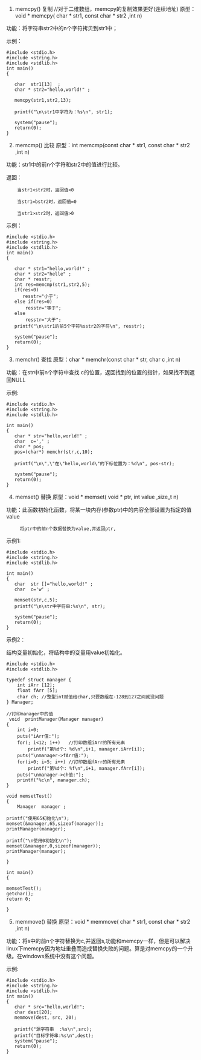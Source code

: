 1. memcpy() 复制 //对于二维数组，memcpy的复制效果更好(连续地址)
原型：void *  memcpy( char * str1, const char * str2 ,int n)

功能：将字符串str2中的n个字符拷贝到str1中；

示例：

	#include <stdio.h>
	#include <string.h>
	#include <stdlib.h>
	int main()
	{
		
	   char  str1[13]  ;
	   char * str2="hello,world!" ;
	  
	   memcpy(str1,str2,13);
		
	   printf("\n\str1中字符为：%s\n", str1);
	 
	   system("pause");
	   return(0);
	}

2. memcmp() 比较
原型：int  memcmp(const char * str1, const char * str2 ,int n)

功能：str1中的前n个字符和str2中的值进行比较。

返回：

        当str1<str2时，返回值<0

        当str1=bstr2时，返回值=0

        当str1>str2时，返回值>0

示例：

	#include <stdio.h>
	#include <string.h>
	#include <stdlib.h>
	int main()
	{
		
	   char * str1="hello,world!" ;
	   char * str2="helle" ;
	   char * resstr;
	   int res=memcmp(str1,str2,5);
	   if(res<0)
		  resstr="小于";
	   else if(res=0)
		   resstr="等于";
	   else 
		   resstr="大于";
	   printf("\n\str1的前5个字符%sstr2的字符\n", resstr);
	 
	   system("pause");
	   return(0);
	}

3. memchr() 查找
原型：char * memchr(const char * str, char  c ,int n)

功能：在str中前n个字符中查找 c的位置，返回找到的位置的指针，如果找不到返回NULL

示例:

	#include <stdio.h>
	#include <string.h>
	#include <stdlib.h>
	 
	int main()
	{
	   char * str="hello,world!" ;
	   char  c=',' ;
	   char * pos;
	   pos=(char*) memchr(str,c,10);
	  
	   printf("\n\",\"在\"hello,world\"的下标位置为：%d\n", pos-str);
	 
	   system("pause");
	   return(0);
	}

4. memset() 替换
原型：void * memset( void * ptr, int  value ,size_t n)

功能：此函数初始化函数，将某一块内存(参数ptr)中的内容全部设置为指定的值 value

         将ptr中的前n个数据替换为value,并返回ptr,

示例1:

	#include <stdio.h>
	#include <string.h>
	#include <stdlib.h>
	 
	int main()
	{
	   char  str []="hello,world!" ;
	   char  c='w' ;
	 
	   memset(str,c,5);
	   printf("\n\str中字符串:%s\n", str);
	 
	   system("pause");
	   return(0);
	}

示例2：

结构变量初始化，将结构中的变量用value初始化。

	#include <stdio.h>
	#include <stdlib.h>
	 
	typedef struct manager {
		int iArr [12];
		float fArr [5];
		char ch; //整型int赋值给char,只要数组在-128到127之间就没问题
	} Manager;
	 
	//打印manager中的值
	 void  printManager(Manager manager)
	{
		int i=0;
		puts("iArr值:");
		for(; i<12; i++)   //打印数组iArr的所有元素
			printf("第%d个: %d\n",i+1, manager.iArr[i]);
		puts("\nmanager->fArr值:");
		for(i=0; i<5; i++) //打印数组fArr的所有元素
			printf("第%d个: %f\n",i+1, manager.fArr[i]);
		puts("\nmanager->ch值:");
		printf("%c\n", manager.ch);
	}
	 
	void memsetTest()
	{
		Manager  manager ;
		
	printf("使用65初始化\n");
	memset(&manager,65,sizeof(manager));
	printManager(manager);
 
	printf("\n使用0初始化\n");
	memset(&manager,0,sizeof(manager));
	printManager(manager);
 
	}
	 
	int main()
	{
 
    memsetTest();
	getchar();
	return 0;
 
	}

5. memmove() 替换
原型：void *  memmove( char * str1, const char * str2 ,int n)

功能：将s中的前n个字符替换为c,并返回s,功能和memcpy一样，但是可以解决linux下memcpy因为地址重叠而造成替换失败的问题。算是对memcpy的一个升级。在windows系统中没有这个问题。

示例:

	#include <stdio.h>
	#include <string.h>
	#include <stdlib.h>
	int main()
	{
	   char * src="hello,world!";
	   char dest[20];
	   memmove(dest, src, 20);
	  
	   printf("源字符串  :%s\n",src);
	   printf("目标字符串:%s\n",dest);
	   system("pause");
	   return(0);
	}

